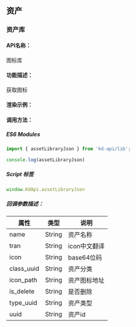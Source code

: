 <!--
 * @Author: your name
 * @Date: 2022-04-26 11:03:26
 * @LastEditTime: 2022-05-06 17:48:30
 * @LastEditors: 关广强 ggq@jsszkd.com
 * @Description: 打开koroFileHeader查看配置 进行设置: https://github.com/OBKoro1/koro1FileHeader/wiki/%E9%85%8D%E7%BD%AE
 * @FilePath: \KD-API-DOCS\public\md\api\图标库.md
-->
## 资产
### 资产库

#### API名称：
图标库
#### 功能描述：

获取图标

#### 渲染示例：

#### 调用方法：

##### ES6 Modules
``` javascript
import { assetLibraryJson } from 'kd-api/lib';

console.log(assetLibraryJson)
```

##### Script 标签
``` javascript
window.KdApi.assetLibraryJson
```

##### 回调参数描述：
| 属性    | 类型   | 说明                     |
| ------- | ------ | ------------------------ |
| name | String | 资产名称 |
| tran | String | icon中文翻译 |
| icon | String | base64位码 |
| class_uuid | String | 资产分类        |
| icon_path | String | 资产图标地址        |
| is_delete | String | 是否删除        |
| type_uuid | String | 资产类型        |
| uuid | String | 资产id        |
